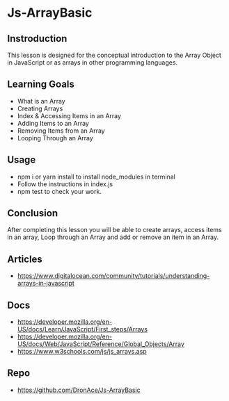 # Js-ArrayBasic

## Instroduction
This lesson is designed for the conceptual introduction to the Array Object in JavaScript or as arrays in other programming languages.

## Learning Goals
- What is an Array 
- Creating Arrays
- Index & Accessing Items in an Array
- Adding Items to an Array
- Removing Items from an Array
- Looping Through an Array

## Usage
- npm i or yarn install to install node_modules in terminal
- Follow the instructions in index.js
- npm test to check your work.

## Conclusion
After completing this lesson you will be able to create arrays, access items in an array, Loop through an Array and add or remove an item in an Array.

## Articles
- https://www.digitalocean.com/community/tutorials/understanding-arrays-in-javascript

## Docs
- https://developer.mozilla.org/en-US/docs/Learn/JavaScript/First_steps/Arrays
- https://developer.mozilla.org/en-US/docs/Web/JavaScript/Reference/Global_Objects/Array
- https://www.w3schools.com/js/js_arrays.asp

## Repo
- https://github.com/DronAce/Js-ArrayBasic
